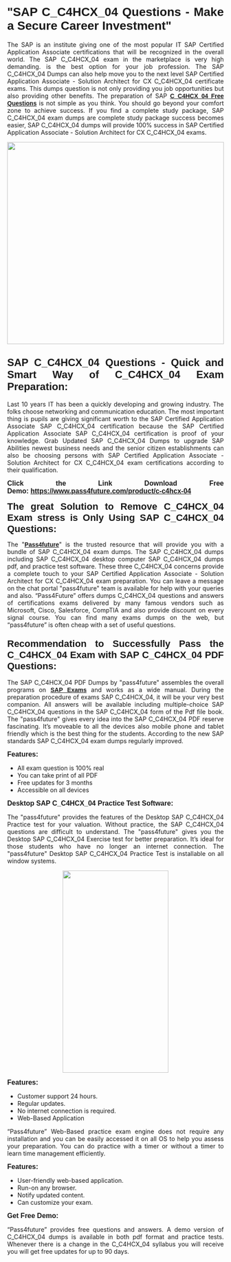 
<h1 style="text-align: justify;"><span style="font-family:Tahoma,Geneva,sans-serif;"><strong>"SAP C_C4HCX_04 Questions - Make a Secure Career Investment"</strong></span></h1>

<p style="text-align: justify;">The SAP is an institute giving one of the most popular IT SAP Certified Application Associate certifications that will be recognized in the overall world. The SAP C_C4HCX_04 exam in the marketplace is very high demanding. is the best option for your job profession. The SAP C_C4HCX_04 Dumps can also help move you to the next level SAP Certified Application Associate - Solution Architect for CX C_C4HCX_04 certificate exams. This dumps question is not only providing you job opportunities but also providing other benefits. The preparation of SAP <span style="font-family:Tahoma,Geneva,sans-serif;"><strong><a href="https://www.pass4future.com/questions/sap/c-c4hcx-04">C_C4HCX_04 Free Questions</a></strong></span> is not simple as you think. You should go beyond your comfort zone to achieve success. If you find a complete study package, SAP C_C4HCX_04 exam dumps are complete study package success becomes easier, SAP C_C4HCX_04 dumps will provide 100% success in SAP Certified Application Associate - Solution Architect for CX C_C4HCX_04 exams.</p>

<p style="text-align: justify;"><a href="https://www.pass4future.com/product/c-c4hcx-04"><img alt="" src="https://lh3.googleusercontent.com/pw/AM-JKLVhEO4I138wJzOepD3laGU-R1M7eT-OTYdow6pCESip26lSeaxxzS9BVWUKuzj1e3L_MoxCfVgBEvV8ODwl1LGzlZbt6HJm3NXXplPwnYiBfuYM_eQCcVVRMaAwHdsl3AhHOZS-up7mzwmd4i4EpEGq=w1112-h625-no?authuser=0" style="width: 100%; height: 470px;" /></a></p>

<h2 style="text-align: justify;"><span style="font-size:24px;"><strong><span style="font-family:Tahoma,Geneva,sans-serif;">SAP C_C4HCX_04 Questions - Quick and Smart Way of C_C4HCX_04 Exam Preparation:</span></strong></span></h2>

<p style="text-align: justify;">Last 10 years IT has been a quickly developing and growing industry. The folks choose networking and communication education. The most important thing is pupils are giving significant worth to the SAP Certified Application Associate SAP C_C4HCX_04 certification because the SAP Certified Application Associate SAP C_C4HCX_04 certification is proof of your knowledge. Grab Updated SAP C_C4HCX_04 Dumps to upgrade SAP Abilities newest business needs and the senior citizen establishments can also be choosing persons with SAP Certified Application Associate - Solution Architect for CX C_C4HCX_04 exam certifications according to their qualification.</p>

<p style="text-align: justify;"><strong><span style="font-family:Lucida Sans Unicode,Lucida Grande,sans-serif;"><span style="font-size:16px;">Click the Link Download Free Demo: <a href="https://www.pass4future.com/product/c-c4hcx-04">https://www.pass4future.com/product/c-c4hcx-04</a></span></span></strong></p>

<p style="text-align: justify;"><strong><span style="font-size:22px;"><span style="font-family:Tahoma,Geneva,sans-serif;">The great Solution to Remove C_C4HCX_04 Exam stress is Only Using SAP C_C4HCX_04 Questions:</span></span></strong></p>

<p style="text-align: justify;">The "<span style="font-family:Lucida Sans Unicode,Lucida Grande,sans-serif;"><a href="https://www.pass4future.com/"><strong>Pass4future</strong></a></span>" is the trusted resource that will provide you with a bundle of SAP C_C4HCX_04 exam dumps. The SAP C_C4HCX_04 dumps including SAP C_C4HCX_04 desktop computer SAP C_C4HCX_04 dumps pdf, and practice test software. These three C_C4HCX_04 concerns provide a complete touch to your SAP Certified Application Associate - Solution Architect for CX C_C4HCX_04 exam preparation. You can leave a message on the chat portal "pass4future" team is available for help with your queries and also. “Pass4Future” offers dumps C_C4HCX_04 questions and answers of certifications exams delivered by many famous vendors such as Microsoft, Cisco, Salesforce, CompTIA and also provide discount on every signal course. You can find many exams dumps on the web, but “pass4future” is often cheap with a set of useful questions.</p>

<h3 style="text-align: justify;"><span style="font-size:22px;"><strong><span style="font-family:Tahoma,Geneva,sans-serif;">Recommendation to Successfully Pass the C_C4HCX_04 Exam with SAP C_C4HCX_04 PDF Questions:</span></strong></span></h3>

<p style="text-align: justify;">The SAP C_C4HCX_04 PDF Dumps by "pass4future" assembles the overall programs on <span style="font-family:Lucida Sans Unicode,Lucida Grande,sans-serif;"><strong><a href="https://www.pass4future.com/sap">SAP Exams</a></strong></span> and works as a wide manual. During the preparation procedure of exams SAP C_C4HCX_04, it will be your very best companion. All answers will be available including multiple-choice SAP C_C4HCX_04 questions in the SAP C_C4HCX_04 form of the Pdf file book. The "pass4future" gives every idea into the SAP C_C4HCX_04 PDF reserve fascinating. It’s moveable to all the devices also mobile phone and tablet friendly which is the best thing for the students. According to the new SAP standards SAP C_C4HCX_04 exam dumps regularly improved.</p>

<p style="text-align: justify;"><span style="font-family:Lucida Sans Unicode,Lucida Grande,sans-serif;"><span style="font-size:16px;"><strong>Features:</strong></span></span></p>

<ul>
	<li style="text-align: justify;">All exam question is 100% real</li>
	<li style="text-align: justify;">You can take print of all PDF</li>
	<li style="text-align: justify;">Free updates for 3 months </li>
	<li style="text-align: justify;">Accessible on all devices</li>
</ul>

<p style="text-align: justify;"><span style="font-family:Tahoma,Geneva,sans-serif;"><span style="font-size:16px;"><strong>Desktop SAP C_C4HCX_04 Practice Test Software:</strong></span></span></p>

<p style="text-align: justify;">The "pass4future" provides the features of the Desktop SAP C_C4HCX_04 Practice test for your valuation. Without practice, the SAP C_C4HCX_04 questions are difficult to understand. The "pass4future" gives you the Desktop SAP C_C4HCX_04 Exercise test for better preparation. It’s ideal for those students who have no longer an internet connection. The "pass4future" Desktop SAP C_C4HCX_04 Practice Test is installable on all window systems.</p>

<p style="text-align: center;"><a href="https://www.pass4future.com/product/c-c4hcx-04"><img alt="" src="https://lh3.googleusercontent.com/pw/AM-JKLV3yUm3jiqqIo1xIsj1VJ_UeysYexQY-pRYO0rIFl3vg11QZioN-gzffpw2AfKqFynWuvoXOreWrWS0swpr4xmOSWfwII2jvatteuqrfxiWGFBSHPiZUCoi33jqeymK5dmu-0enyX6tayRCAMHw05jv=s625-no?authuser=0" style="width: 70%; height: 470px;" /></a></p>

<p style="text-align: justify;"><span style="font-size:16px;"><span style="font-family:Lucida Sans Unicode,Lucida Grande,sans-serif;"><strong>Features:</strong></span></span></p>

<ul>
	<li style="text-align: justify;">Customer support 24 hours. </li>
	<li style="text-align: justify;">Regular updates. </li>
	<li style="text-align: justify;">No internet connection is required.</li>
	<li style="text-align: justify;">Web-Based Application</li>
</ul>

<p style="text-align: justify;">“Pass4future” Web-Based practice exam engine does not require any installation and you can be easily accessed it on all OS to help you assess your preparation. You can do practice with a timer or without a timer to learn time management efficiently.</p>

<p style="text-align: justify;"><strong><span style="font-size:16px;"><span style="font-family:Lucida Sans Unicode,Lucida Grande,sans-serif;">Features:</span></span></strong></p>

<ul>
	<li style="text-align: justify;">User-friendly web-based application.</li>
	<li style="text-align: justify;">Run-on any browser. </li>
	<li style="text-align: justify;">Notify updated content.</li>
	<li style="text-align: justify;">Can customize your exam.</li>
</ul>

<p style="text-align: justify;"><span style="font-size:16px;"><span style="font-family:Lucida Sans Unicode,Lucida Grande,sans-serif;"><strong>Get Free Demo:</strong></span></span></p>

<p style="text-align: justify;">“Pass4future” provides free questions and answers. A demo version of C_C4HCX_04 dumps is available in both pdf format and practice tests. Whenever there is a change in the C_C4HCX_04 syllabus you will receive you will get free updates for up to 90 days. </p>

